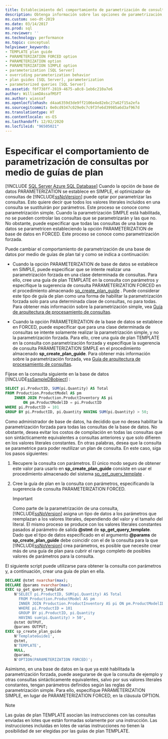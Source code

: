 ```yaml
---
title: Establecimiento del comportamiento de parametrización de consultas por medio de guías de plan
description: Obtenga información sobre las opciones de parametrización, donde los parámetros se sustituyen por los valores literales en una consulta en SQL Server.
ms.custom: seo-dt-2019
ms.date: 03/14/2017
ms.prod: sql
ms.reviewer: ''
ms.technology: performance
ms.topic: conceptual
helpviewer_keywords:
- TEMPLATE plan guide
- PARAMETERIZATION FORCED option
- PARAMETERIZATION option
- PARAMETERIZATION SIMPLE option
- parameterization [SQL Server]
- overriding parameterization behavior
- plan guides [SQL Server], parameterization
- parameterized queries [SQL Server]
ms.assetid: f0f738ff-2819-4675-a8c8-1eb6c210a7e6
author: WilliamDAssafMSFT
ms.author: wiassaf
ms.openlocfilehash: d4aa6359d3de9ff2106e4e82ebc27a62f15a2efa
ms.sourcegitcommit: 0e0cd9347c029e0c7c9f3fe6d39985a6d3af967d
ms.translationtype: HT
ms.contentlocale: es-ES
ms.lasthandoff: 12/02/2020
ms.locfileid: "96505021"
---
```

# <a name="specify-query-parameterization-behavior-by-using-plan-guides"></a>Especificar el comportamiento de parametrización de consultas por medio de guías de plan
[!INCLUDE [SQL Server Azure SQL Database](../../includes/applies-to-version/sql-asdb.md)]
  Cuando la opción de base de datos PARAMETERIZATION se establece en SIMPLE, el optimizador de consultas de [!INCLUDE[ssNoVersion](../../includes/ssnoversion-md.md)] puede optar por parametrizar las consultas. Esto quiere decir que todos los valores literales incluidos en una consulta se sustituirán por parámetros. Este proceso se conoce como parametrización simple. Cuando la parametrización SIMPLE está habilitada, no se pueden controlar las consultas que se parametrizarán y las que no. No obstante, puede especificar que todas las consultas de una base de datos se parametricen estableciendo la opción PARAMETERIZATION de base de datos en FORCED. Este proceso se conoce como parametrización forzada.  
  
 Puede cambiar el comportamiento de parametrización de una base de datos por medio de guías de plan tal y como se indica a continuación:  
  
-   Cuando la opción PARAMETERIZATION de base de datos se establece en SIMPLE, puede especificar que se intente realizar una parametrización forzada en una clase determinada de consultas. Para ello, cree una guía de plan TEMPLATE en la consulta con parámetros y especifique la sugerencia de consulta PARAMETERIZATION FORCED en el procedimiento almacenado [sp_create_plan_guide](../../relational-databases/system-stored-procedures/sp-create-plan-guide-transact-sql.md) . Puede considerar este tipo de guía de plan como una forma de habilitar la parametrización forzada solo para una determinada clase de consultas, no para todas. Para obtener más información sobre la parametrización simple, vea [Guía de arquitectura de procesamiento de consultas](../../relational-databases/query-processing-architecture-guide.md#SimpleParam). 
  
-   Cuando la opción PARAMETERIZATION de la base de datos se establece en FORCED, puede especificar que para una clase determinada de consultas se intente solamente realizar la parametrización simple, y no la parametrización forzada. Para ello, cree una guía de plan TEMPLATE en la consulta con parametrización forzada y especifique la sugerencia de consulta PARAMETERIZATION SIMPLE en el procedimiento almacenado **sp_create_plan_guide**.  Para obtener más información sobre la parametrización forzada, vea [Guía de arquitectura de procesamiento de consultas](../../relational-databases/query-processing-architecture-guide.md#ForcedParam). 
  
 Fíjese en la consulta siguiente en la base de datos [!INCLUDE[ssSampleDBobject](../../includes/sssampledbobject-md.md)] :  
  
```sql  
SELECT pi.ProductID, SUM(pi.Quantity) AS Total  
FROM Production.ProductModel AS pm   
    INNER JOIN Production.ProductInventory AS pi   
        ON pm.ProductModelID = pi.ProductID   
WHERE pi.ProductID = 101   
GROUP BY pi.ProductID, pi.Quantity HAVING SUM(pi.Quantity) > 50;  
```  
  
 Como administrador de base de datos, ha decidido que no desea habilitar la parametrización forzada para todas las consultas de la base de datos. No obstante, desea evitar los costos de compilación en todas las consultas que son sintácticamente equivalentes a consultas anteriores y que solo difieren en los valores literales constantes. En otras palabras, desea que la consulta se parametrice para poder reutilizar un plan de consulta. En este caso, siga los pasos siguientes:  
  
1.  Recupere la consulta con parámetros. El único modo seguro de obtener este valor para usarlo en **sp_create_plan_guide** consiste en usar el procedimiento almacenado del sistema [sp_get_query_template](../../relational-databases/system-stored-procedures/sp-get-query-template-transact-sql.md) .  
  
2.  Cree la guía de plan en la consulta con parámetros, especificando la sugerencia de consulta PARAMETERIZATION FORCED.  

    > [!IMPORTANT]  
    >  Como parte de la parametrización de una consulta, [!INCLUDE[ssNoVersion](../../includes/ssnoversion-md.md)] asigna un tipo de datos a los parámetros que reemplazan a los valores literales, dependiendo del valor y el tamaño del literal. El mismo proceso se produce con los valores literales constantes pasados al parámetro de salida **\@stmt** de **sp_get_query_template**. Dado que el tipo de datos especificado en el argumento **\@params** de **sp_create_plan_guide** debe coincidir con el de la consulta para la que [!INCLUDE[ssNoVersion](../../includes/ssnoversion-md.md)] crea parámetros, es posible que necesite crear más de una guía de plan para cubrir el rango completo de posibles valores de parámetros para la consulta.  

El siguiente script puede utilizarse para obtener la consulta con parámetros y, a continuación, crear una guía de plan en ella.  
  
```sql  
DECLARE @stmt nvarchar(max);  
DECLARE @params nvarchar(max);  
EXEC sp_get_query_template   
    N'SELECT pi.ProductID, SUM(pi.Quantity) AS Total   
      FROM Production.ProductModel AS pm   
      INNER JOIN Production.ProductInventory AS pi ON pm.ProductModelID = pi.ProductID   
      WHERE pi.ProductID = 101   
      GROUP BY pi.ProductID, pi.Quantity   
      HAVING sum(pi.Quantity) > 50',  
    @stmt OUTPUT,   
    @params OUTPUT;  
EXEC sp_create_plan_guide   
    N'TemplateGuide1',   
    @stmt,   
    N'TEMPLATE',   
    NULL,   
    @params,   
    N'OPTION(PARAMETERIZATION FORCED)';  
```  
  
Asimismo, en una base de datos en la que ya esté habilitada la parametrización forzada, puede asegurarse de que la consulta de ejemplo y otras consultas sintácticamente equivalentes, salvo por sus valores literales constantes, tengan parámetros definidos según las reglas de parametrización simple. Para ello, especifique PARAMETERIZATION SIMPLE, en lugar de PARAMETERIZATION FORCED, en la cláusula OPTION.  
  
> [!NOTE]  
>  Las guías de plan TEMPLATE asocian las instrucciones con las consultas enviadas en lotes que están formadas solamente por una instrucción. Las instrucciones incluidas en lotes de varias instrucciones no tienen la posibilidad de ser elegidas por las guías de plan TEMPLATE.
